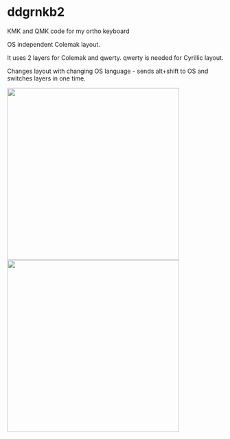 # ddgrnkb2
KMK and QMK code for my ortho keyboard

OS independent Colemak layout.

It uses 2 layers for Colemak and qwerty. qwerty is needed for Cyrillic layout.

Changes layout with changing OS language - sends alt+shift to OS and switches layers in one time.


<img src="https://user-images.githubusercontent.com/86728543/193632190-55b4a6a7-8e44-4a0c-86b1-252b25cb11f6.png" width="400"/>  <img src="https://user-images.githubusercontent.com/86728543/193632154-b0efa872-47af-404f-aa2f-beefc857ef7c.png" width="400"/>
